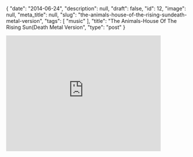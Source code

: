 {
    "date": "2014-06-24",
    "description": null,
    "draft": false,
    "id": 12,
    "image": null,
    "meta_title": null,
    "slug": "the-animals-house-of-the-rising-sundeath-metal-version",
    "tags": [
        "music"
    ],
    "title": "The Animals-House Of The Rising Sun(Death Metal Version",
    "type": "post"
}


<iframe width="420" height="315" src="https://www.youtube.com/embed/uQYeDBn_VXU" frameborder="0" allowfullscreen></iframe>
